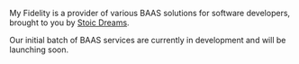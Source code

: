 <webui-data data-page-title="My Fidelity - BAAS Content Delivery and Api Services" data-page-subtitle=""></webui-data>

<webui-page-segment elevation="10">

My Fidelity is a provider of various BAAS solutions for software developers, brought to you by [Stoic Dreams](https://www.stoicdreams.com).

Our initial batch of BAAS services are currently in development and will be launching soon.

</webui-page-segment>

<webui-restrict-to-role role="1">
    <template slot="valid">
        <webui-content cache src="d/en-US/content/home-dashboard.md"></webui-content>
    </template>
    <template slot="invalid">
        <webui-content cache src="d/en-US/content/home-guest.md"></webui-content>
    </template>
</webui-restrict-to-role>

